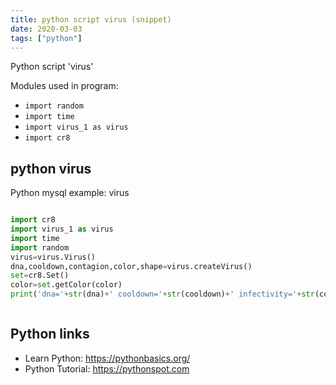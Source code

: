 ```yaml
---
title: python script virus (snippet)
date: 2020-03-03
tags: ["python"]
---
```

Python script 'virus'


Modules used in program: 
* `import random`
* `import time`
* `import virus_1 as virus`
* `import cr8`

## python virus

Python mysql example: virus

```python

import cr8
import virus_1 as virus
import time
import random
virus=virus.Virus()
dna,cooldown,contagion,color,shape=virus.createVirus()
set=cr8.Set()
color=set.getColor(color)
print('dna='+str(dna)+' cooldown='+str(cooldown)+' infectivity='+str(contagion)+' color='+str(color))



```

## Python links

- Learn Python: https://pythonbasics.org/
- Python Tutorial: https://pythonspot.com
